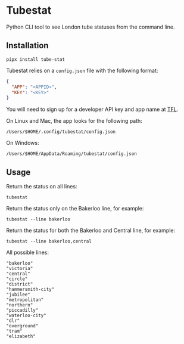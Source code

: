 # Tubestat

Python CLI tool to see London tube statuses from the command line.

## Installation

```console
pipx install tube-stat
```

Tubestat relies on a `config.json` file with the following format:

```json
{
  "APP": "<APPID>",
  "KEY": "<KEY>"
}
```

You will need to sign up for a developer API key and app name at [TFL](https://api.tfl.gov.uk/).

On Linux and Mac, the app looks for the following path:

`/Users/$HOME/.config/tubestat/config.json`

On Windows:

`/Users/$HOME/AppData/Roaming/tubestat/config.json`

## Usage

Return the status on all lines:

```console
tubestat
```

Return the status only on the Bakerloo line, for example:

```console
tubestat --line bakerloo
```

Return the status for both the Bakerloo and Central line, for example:

```console
tubestat --line bakerloo,central
```

All possible lines:

```console
"bakerloo"
"victoria"
"central"
"circle"
"district"
"hammersmith-city"
"jubilee"
"metropolitan"
"northern"
"piccadilly"
"waterloo-city"
"dlr"
"overground"
"tram"
"elizabeth"
```
